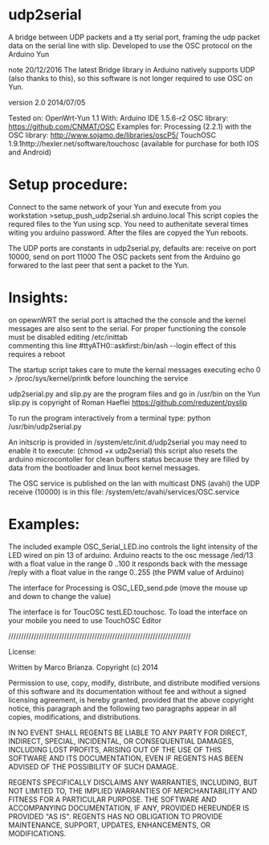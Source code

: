 udp2serial
==

A bridge between UDP packets and a tty serial port, framing the udp packet data on the serial line with slip. 
Developed to use the OSC protocol on the Arduino Yun

note 20/12/2016
The latest Bridge library in Arduino natively supports UDP (also thanks to this), so this software is not longer required to use OSC on Yun.

version 2.0     2014/07/05

Tested on: OpenWrt-Yun 1.1
With: Arduino IDE 1.5.6-r2
OSC library: https://github.com/CNMAT/OSC
Examples for:
	Processing (2.2.1) with the OSC library: http://www.sojamo.de/libraries/oscP5/
	TouchOSC 1.9.1http://hexler.net/software/touchosc (available for purchase for both IOS and Android)

	

Setup procedure:
==

Connect to the same network of your Yun and execute from you workstation  >setup_push_udp2serial.sh arduino.local
This script copies the requred files to the Yun using scp. You need to authenitate several times witing you arduino password.
After the files are copyed the Yun reboots.

The UDP ports are constants in udp2serial.py, defaults are: receive on port 10000, send on port 11000
The OSC packets sent from the Arduino go forwared to the last peer that sent a packet to the Yun.

Insights:
==
on opewnWRT the serial port is attached the the console and the kernel messages are also sent to the serial.
For proper functioning the console must be disabled editing 
/etc/inittab  
commenting this line 
 #ttyATH0::askfirst:/bin/ash --login
 effect of this requires a reboot

The startup script  takes care to mute the kernal messages executing 
echo 0 > /proc/sys/kernel/printk
before lounching the service

udp2serial.py and slip.py are the program files
and go in /usr/bin on the Yun
slip.py is copyright of Roman Haeflei https://github.com/reduzent/pyslip

To run the program interactively from a terminal type: python /usr/bin/udp2serial.py

An initscrip is provided  in /system/etc/init.d/udp2serial 
you may need to enable it to execute: (chmod +x udp2serial) 
this script also resets the arduino microcontoller for clean buffers status because they are filled by data from the bootloader and linux boot kernel messages.

The OSC service is published on the lan with multicast DNS (avahi)
the UDP receive (10000) is in this file:  /system/etc/avahi/services/OSC.service

Examples:
===
The included example OSC_Serial_LED.ino controls the light intensity of the LED wired on pin 13 of arduino.
Arduino reacts to the osc message /led/13 with a float value in the range 0 ..100
it responds back with the message /reply with a float value in the range 0..255 (the PWM value of Arduino)

The interface for Processing is OSC_LED_send.pde (move the mouse up and down to change the value)

The interface is for ToucOSC testLED.touchosc. To load the interface on your mobile you need to use TouchOSC Editor
  

////////////////////////////////////////////////////////////////////////


License:

Written by Marco Brianza. Copyright (c) 2014

Permission to use, copy, modify, distribute, and distribute modified versions
of this software and its documentation without fee and without a signed
licensing agreement, is hereby granted, provided that the above copyright
notice, this paragraph and the following two paragraphs appear in all copies,
modifications, and distributions.
 
IN NO EVENT SHALL REGENTS BE LIABLE TO ANY PARTY FOR DIRECT, INDIRECT,
SPECIAL, INCIDENTAL, OR CONSEQUENTIAL DAMAGES, INCLUDING LOST PROFITS, ARISING
OUT OF THE USE OF THIS SOFTWARE AND ITS DOCUMENTATION, EVEN IF REGENTS HAS
BEEN ADVISED OF THE POSSIBILITY OF SUCH DAMAGE.
 
REGENTS SPECIFICALLY DISCLAIMS ANY WARRANTIES, INCLUDING, BUT NOT LIMITED TO,
THE IMPLIED WARRANTIES OF MERCHANTABILITY AND FITNESS FOR A PARTICULAR
PURPOSE. THE SOFTWARE AND ACCOMPANYING DOCUMENTATION, IF ANY, PROVIDED
HEREUNDER IS PROVIDED "AS IS". REGENTS HAS NO OBLIGATION TO PROVIDE
MAINTENANCE, SUPPORT, UPDATES, ENHANCEMENTS, OR MODIFICATIONS.

